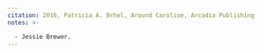 ```yaml
---
citation: 2016, Patricia A. Brhel, Around Caroline, Arcadia Publishing, p23
notes: >-

  - Jessie Brewer.
---
```

